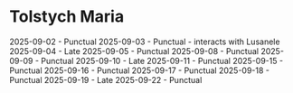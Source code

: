# Tolstych Maria
2025-09-02 - Punctual
2025-09-03 - Punctual - interacts with Lusanele
2025-09-04 - Late
2025-09-05 - Punctual
2025-09-08 - Punctual
2025-09-09 - Punctual
2025-09-10 - Late
2025-09-11 - Punctual
2025-09-15 - Punctual
2025-09-16 - Punctual
2025-09-17 - Punctual
2025-09-18 - Punctual
2025-09-19 - Late
2025-09-22 - Punctual
